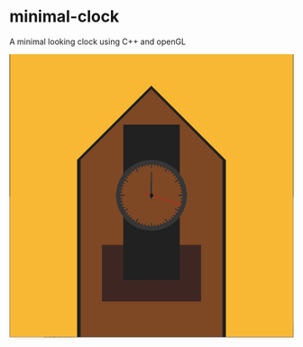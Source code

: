 # minimal-clock
A minimal looking clock using C++ and openGL

![alt text](https://github.com/Xci-pho/minimal-clock/blob/master/Screenshot.PNG)
